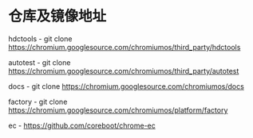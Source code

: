 # 仓库及镜像地址

hdctools - git clone https://chromium.googlesource.com/chromiumos/third_party/hdctools

autotest - git clone https://chromium.googlesource.com/chromiumos/third_party/autotest

docs - git clone https://chromium.googlesource.com/chromiumos/docs

factory - git clone https://chromium.googlesource.com/chromiumos/platform/factory

ec - https://github.com/coreboot/chrome-ec
